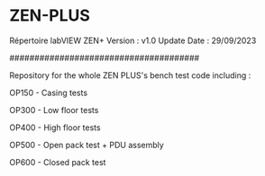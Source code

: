 # ZEN-PLUS
Répertoire labVIEW ZEN+
Version : v1.0
Update Date : 29/09/2023

######################################

Repository for the whole ZEN PLUS's bench test code including :

OP150 - Casing tests

OP300 - Low floor tests

OP400 - High floor tests

OP500 - Open pack test + PDU assembly

OP600 - Closed pack test
